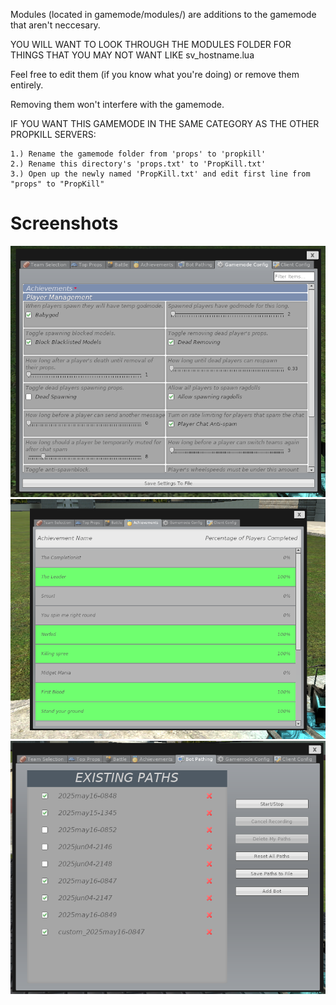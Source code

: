 Modules (located in gamemode/modules/) are additions to the gamemode that aren't neccesary.

YOU WILL WANT TO LOOK THROUGH THE MODULES FOLDER FOR THINGS THAT YOU MAY NOT WANT LIKE sv_hostname.lua

Feel free to edit them (if you know what you're doing) or remove them entirely.

Removing them won't interfere with the gamemode.



IF YOU WANT THIS GAMEMODE IN THE SAME CATEGORY AS THE OTHER PROPKILL SERVERS:
	
	1.) Rename the gamemode folder from 'props' to 'propkill'
	2.) Rename this directory's 'props.txt' to 'PropKill.txt'
	3.) Open up the newly named 'PropKill.txt' and edit first line from "props" to "PropKill"

# Screenshots
![Gamemode configuration for admins](images/GamemodeConfigMenu.png)
![Achievements Menu](images/AchievementsMenu.png)
![Bot Path Menu](images/BotPathingMenu.png)
